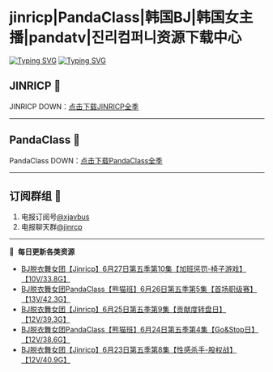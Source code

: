 # jinricp|PandaClass|韩国BJ|韩国女主播|pandatv|진리컴퍼니资源下载中心   
[![Typing SVG](https://readme-typing-svg.herokuapp.com?font=Fira+Code&pause=1000&center=true&vCenter=true&random=true&width=435&lines=所有链接都需要翻墙访问)](https://jinri-cp.neocities.org/free.html)
[![Typing SVG](https://readme-typing-svg.herokuapp.com?font=Fira+Code&pause=1000&center=true&vCenter=true&random=true&width=435&lines=点击进入福利资源下载中心)](https://pandaclass.neocities.org/)
## JINRICP 👋   
JINRICP DOWN：[点击下载JINRICP全季](https://mypikpak.com/s/VODz7HXQoqcX0UrvaXfDtFoPo1)
****
## PandaClass 💯   
PandaClass DOWN：[点击下载PandaClass全季](https://mypikpak.com/s/VOKOTZkoEnkyvCnELVSquM97o1)   
****
## 订阅群组 🔞
1. 电报订阅号[@xjavbus](https://t.me/xjavbus)
2. 电报聊天群[@jinrcp](https://t.me/jinrcp)
**** 
📕 &nbsp;**每日更新各类资源**
<!-- BLOG-POST-LIST:START -->
- [BJ脱衣舞女团【Jinricp】6月27日第五季第10集【加班惩罚-椅子游戏】【10V/33.8G】](https://fuli.rulel.com/426.html)
- [BJ脱衣舞女团PandaClass【熊猫班】6月26日第五季第5集【首场职级赛】【13V/42.3G】](https://fuli.rulel.com/425.html)
- [BJ脱衣舞女团【Jinricp】6月25日第五季第9集【贡献度转盘日】【12V/39.3G】](https://fuli.rulel.com/424.html)
- [BJ脱衣舞女团PandaClass【熊猫班】6月24日第五季第4集【Go&amp;Stop日】【12V/38.6G】](https://fuli.rulel.com/423.html)
- [BJ脱衣舞女团【Jinricp】6月23日第五季第8集【性感杀手-股权战】【12V/40.9G】](https://fuli.rulel.com/422.html)
<!-- BLOG-POST-LIST:END -->

